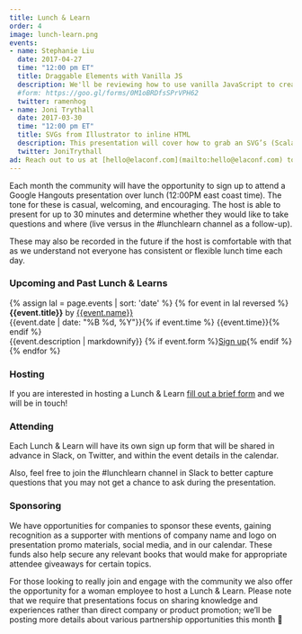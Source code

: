 ```yaml
---
title: Lunch & Learn
order: 4
image: lunch-learn.png
events:
- name: Stephanie Liu
  date: 2017-04-27
  time: "12:00 pm ET"
  title: Draggable Elements with Vanilla JS
  description: We'll be reviewing how to use vanilla JavaScript to create elements a user can drag with their mouse, [as seen in this demo](http://codepen.io/ramenhog/pen/gmGzRQ). After briefly touching on some significant user benefits of such UI, we will dive into understanding how to determine the position of a mouse click with mouse events and how to use that information to reposition the draggable element. *Some basic JavaScript knowledge will be required*.
  #form: https://goo.gl/forms/0M1oBRDfsSPrVPH62
  twitter: ramenhog
- name: Joni Trythall
  date: 2017-03-30
  time: "12:00 pm ET"
  title: SVGs from Illustrator to inline HTML
  description: This presentation will cover how to grab an SVG’s (Scalable Vector Graphics) code from Illustrator and add it to an HTML document, touch on the benefits of using it this way, and make note of how to prep these graphics for animation with CSS from the start.
  twitter: JoniTrythall
ad: Reach out to us at [hello@elaconf.com](mailto:hello@elaconf.com) to secure a Lunch & Learn sponsorship.
---
```


Each month the community will have the opportunity to sign up to attend a Google Hangouts presentation over lunch (12:00PM east coast time). The tone for these is casual, welcoming, and encouraging. The host is able to present for up to 30 minutes and determine whether they would like to take questions and where (live versus in the #lunchlearn channel as a follow-up).

These may also be recorded in the future if the host is comfortable with that as we understand not everyone has consistent or flexible lunch time each day.

### Upcoming and Past Lunch & Learns

<div class="events">
  {% assign lal = page.events | sort: 'date' %}
  {% for event in lal reversed %}
  <div class="event">
    <div style="background-image: url(/img/lunch-and-learn/{{event.name | slugify}}.jpg)" class="speaker-img-small event-img hide-small"></div>
    <div class="event-details">
      <div class="speaker-name"><strong>{{event.title}}</strong> by <a href="https://twitter.com/{{event.twitter}}">{{event.name}}</a></div>
      <div class="speaker-date small">{{event.date | date: "%B %d, %Y"}}{% if event.time %} {{event.time}}{% endif %}</div>
      <div class="speaker-description">
        {{event.description | markdownify}}
        {% if event.form %}<a href="{{event.form}}" class="button">Sign up</a>{% endif %}
      </div>
    </div>
  </div>
  {% endfor %}
</div>

### Hosting

If you are interested in hosting a Lunch & Learn [fill out a brief form](https://docs.google.com/a/elaconf.com/forms/d/e/1FAIpQLSfnpFqVMdUsdoQT-qOsKOx3wdGwh94T7qV8XAv5piW2PA7Prg/viewform) and we will be in touch!

### Attending

Each Lunch & Learn will have its own sign up form that will be shared in advance in Slack, on Twitter, and within the event details in the calendar.

Also, feel free to join the #lunchlearn channel in Slack to better capture questions that you may not get a chance to ask during the presentation.

### Sponsoring

We have opportunities for companies to sponsor these events, gaining recognition as a supporter with mentions of company name and logo on presentation promo materials, social media, and in our calendar. These funds also help secure any relevant books that would make for appropriate attendee giveaways for certain topics.

For those looking to really join and engage with the community we also offer the opportunity for a woman employee to host a Lunch & Learn. Please note that we require that presentations focus on sharing knowledge and experiences rather than direct company or product promotion; we’ll be posting more details about various partnership opportunities this month 🎁
